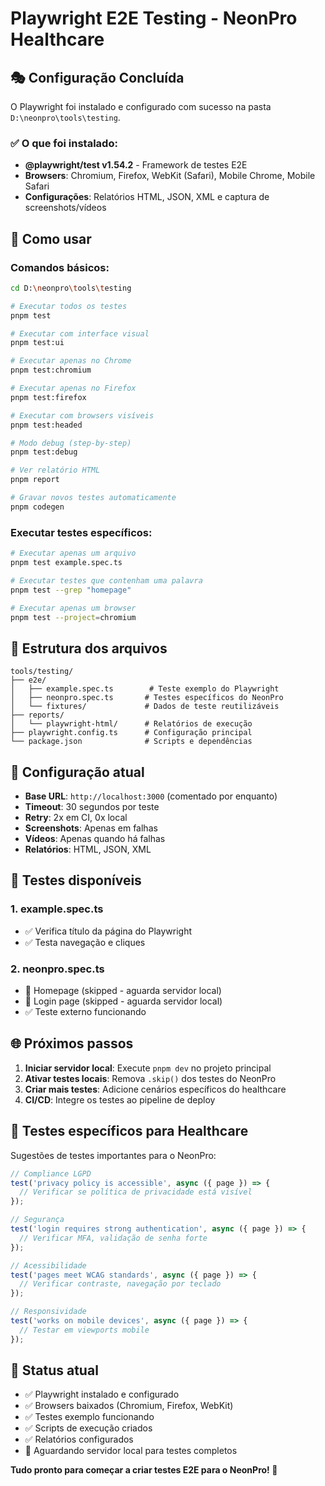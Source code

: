 # Playwright E2E Testing - NeonPro Healthcare

## 🎭 Configuração Concluída

O Playwright foi instalado e configurado com sucesso na pasta `D:\neonpro\tools\testing`.

### ✅ O que foi instalado:

- **@playwright/test v1.54.2** - Framework de testes E2E
- **Browsers**: Chromium, Firefox, WebKit (Safari), Mobile Chrome, Mobile Safari
- **Configurações**: Relatórios HTML, JSON, XML e captura de screenshots/vídeos

## 🚀 Como usar

### Comandos básicos:

```bash
cd D:\neonpro\tools\testing

# Executar todos os testes
pnpm test

# Executar com interface visual
pnpm test:ui

# Executar apenas no Chrome
pnpm test:chromium

# Executar apenas no Firefox  
pnpm test:firefox

# Executar com browsers visíveis
pnpm test:headed

# Modo debug (step-by-step)
pnpm test:debug

# Ver relatório HTML
pnpm report

# Gravar novos testes automaticamente
pnpm codegen
```

### Executar testes específicos:

```bash
# Executar apenas um arquivo
pnpm test example.spec.ts

# Executar testes que contenham uma palavra
pnpm test --grep "homepage"

# Executar apenas um browser
pnpm test --project=chromium
```

## 📁 Estrutura dos arquivos

```
tools/testing/
├── e2e/
│   ├── example.spec.ts        # Teste exemplo do Playwright
│   ├── neonpro.spec.ts       # Testes específicos do NeonPro
│   └── fixtures/             # Dados de teste reutilizáveis
├── reports/
│   └── playwright-html/      # Relatórios de execução
├── playwright.config.ts      # Configuração principal
└── package.json              # Scripts e dependências
```

## 🔧 Configuração atual

- **Base URL**: `http://localhost:3000` (comentado por enquanto)
- **Timeout**: 30 segundos por teste
- **Retry**: 2x em CI, 0x local
- **Screenshots**: Apenas em falhas
- **Vídeos**: Apenas quando há falhas
- **Relatórios**: HTML, JSON, XML

## 📝 Testes disponíveis

### 1. example.spec.ts
- ✅ Verifica título da página do Playwright
- ✅ Testa navegação e cliques

### 2. neonpro.spec.ts  
- 🔄 Homepage (skipped - aguarda servidor local)
- 🔄 Login page (skipped - aguarda servidor local)
- ✅ Teste externo funcionando

## 🌐 Próximos passos

1. **Iniciar servidor local**: Execute `pnpm dev` no projeto principal
2. **Ativar testes locais**: Remova `.skip()` dos testes do NeonPro
3. **Criar mais testes**: Adicione cenários específicos do healthcare
4. **CI/CD**: Integre os testes ao pipeline de deploy

## 🏥 Testes específicos para Healthcare

Sugestões de testes importantes para o NeonPro:

```typescript
// Compliance LGPD
test('privacy policy is accessible', async ({ page }) => {
  // Verificar se política de privacidade está visível
});

// Segurança
test('login requires strong authentication', async ({ page }) => {
  // Verificar MFA, validação de senha forte
});

// Acessibilidade
test('pages meet WCAG standards', async ({ page }) => {
  // Verificar contraste, navegação por teclado
});

// Responsividade
test('works on mobile devices', async ({ page }) => {
  // Testar em viewports mobile
});
```

## 🎯 Status atual

- ✅ Playwright instalado e configurado
- ✅ Browsers baixados (Chromium, Firefox, WebKit)
- ✅ Testes exemplo funcionando
- ✅ Scripts de execução criados
- ✅ Relatórios configurados
- 🔄 Aguardando servidor local para testes completos

**Tudo pronto para começar a criar testes E2E para o NeonPro! 🚀**